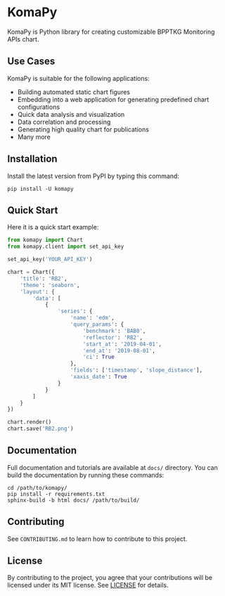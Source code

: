 # KomaPy

KomaPy is Python library for creating customizable BPPTKG Monitoring APIs chart.

## Use Cases

KomaPy is suitable for the following applications:

* Building automated static chart figures
* Embedding into a web application for generating predefined chart
  configurations
* Quick data analysis and visualization
* Data correlation and processing
* Generating high quality chart for publications
* Many more

## Installation

Install the latest version from PyPI by typing this command:

    pip install -U komapy

## Quick Start

Here it is a quick start example:

```python
from komapy import Chart
from komapy.client import set_api_key

set_api_key('YOUR_API_KEY')

chart = Chart({
    'title': 'RB2',
    'theme': 'seaborn',
    'layout': {
        'data': [
            {
                'series': {
                    'name': 'edm',
                    'query_params': {
                        'benchmark': 'BAB0',
                        'reflector': 'RB2',
                        'start_at': '2019-04-01',
                        'end_at': '2019-08-01',
                        'ci': True
                    },
                    'fields': ['timestamp', 'slope_distance'],
                    'xaxis_date': True
                }
            }
        ]
    }
})

chart.render()
chart.save('RB2.png')
```

## Documentation

Full documentation and tutorials are available at `docs/` directory. You can
build the documentation by running these commands:

    cd /path/to/komapy/
    pip install -r requirements.txt
    sphinx-build -b html docs/ /path/to/build/

## Contributing

See `CONTRIBUTING.md` to learn how to contribute to this project.

## License

By contributing to the project, you agree that your contributions will be
licensed under its MIT license. See
[LICENSE](https://github.com/bpptkg/komapy/blob/master/LICENSE) for details.
